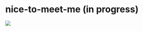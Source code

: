 # nice-to-meet-me (in progress)

![](https://media.tenor.com/fR6MrcAyv5sAAAAC/nice-to-meet-me-michael-scott.gif)
